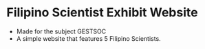 # Filipino Scientist Exhibit Website
- Made for the subject GESTSOC
- A simple website that features 5 Filipino Scientists.
